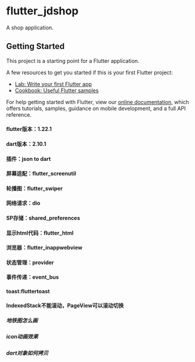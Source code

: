 # flutter_jdshop

A shop application.

## Getting Started

This project is a starting point for a Flutter application.

A few resources to get you started if this is your first Flutter project:

- [Lab: Write your first Flutter app](https://flutter.dev/docs/get-started/codelab)
- [Cookbook: Useful Flutter samples](https://flutter.dev/docs/cookbook)

For help getting started with Flutter, view our
[online documentation](https://flutter.dev/docs), which offers tutorials,
samples, guidance on mobile development, and a full API reference.


#### flutter版本：1.22.1
#### dart版本：2.10.1
#### 插件：json to dart
#### 屏幕适配：flutter_screenutil
#### 轮播图：flutter_swiper
#### 网络请求：dio
#### SP存储：shared_preferences
#### 显示html代码：flutter_html
#### 浏览器：flutter_inappwebview
#### 状态管理：provider
#### 事件传递：event_bus
#### toast:fluttertoast


#### IndexedStack不能滚动，PageView可以滚动切换
##### 地铁图怎么画
##### icon动画效果
##### dart对象如何拷贝
